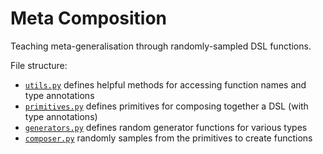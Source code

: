 # Meta Composition

Teaching meta-generalisation through randomly-sampled DSL functions.

File structure:
- [`utils.py`](./utils.py) defines helpful methods for accessing function names and type annotations
- [`primitives.py`](./primitives.py) defines primitives for composing together a DSL (with type annotations)
- [`generators.py`](./generators.py) defines random generator functions for various types
- [`composer.py`](./composer.py) randomly samples from the primitives to create functions
